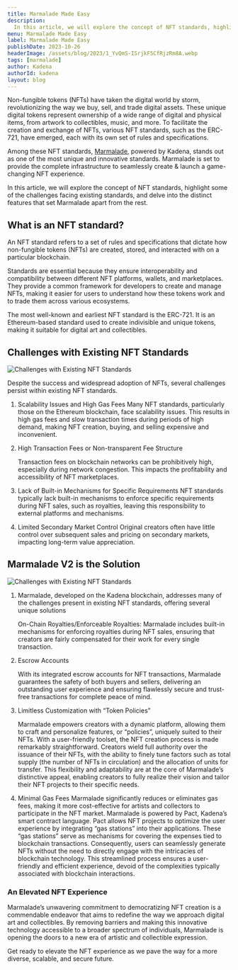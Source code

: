 ```yaml
---
title: Marmalade Made Easy
description:
  In this article, we will explore the concept of NFT standards, highlight some of the challenges facing existing standards, and delve into the distinct features that set Marmalade apart from the rest.
menu: Marmalade Made Easy
label: Marmalade Made Easy
publishDate: 2023-10-26
headerImage: /assets/blog/2023/1_YvQmS-ISrjkF5CfRjzRm8A.webp
tags: [marmalade]
author: Kadena
authorId: kadena
layout: blog
---
```



Non-fungible tokens (NFTs) have taken the digital world by storm, revolutionizing the way we buy, sell, and trade digital assets. These unique digital tokens represent ownership of a wide range of digital and physical items, from artwork to collectibles, music, and more. To facilitate the creation and exchange of NFTs, various NFT standards, such as the ERC-721, have emerged, each with its own set of rules and specifications.

Among these NFT standards, [Marmalade](https://github.com/kadena-io/marmalade), powered by Kadena, stands out as one of the most unique and innovative standards. Marmalade is set to provide the complete infrastructure to seamlessly create & launch a game-changing NFT experience.

In this article, we will explore the concept of NFT standards, highlight some of the challenges facing existing standards, and delve into the distinct features that set Marmalade apart from the rest.

## What is an NFT standard?

An NFT standard refers to a set of rules and specifications that dictate how non-fungible tokens (NFTs) are created, stored, and interacted with on a particular blockchain.

Standards are essential because they ensure interoperability and compatibility between different NFT platforms, wallets, and marketplaces. They provide a common framework for developers to create and manage NFTs, making it easier for users to understand how these tokens work and to trade them across various ecosystems.

The most well-known and earliest NFT standard is the ERC-721. It is an Ethereum-based standard used to create indivisible and unique tokens, making it suitable for digital art and collectibles.

## Challenges with Existing NFT Standards

![Challenges with Existing NFT Standards](/assets/blog/1_q1leW8rcg5ayTYWgwvh_zw.webp)

Despite the success and widespread adoption of NFTs, several challenges persist within existing NFT standards.

1. Scalability Issues and High Gas Fees
Many NFT standards, particularly those on the Ethereum blockchain, face scalability issues. This results in high gas fees and slow transaction times during periods of high demand, making NFT creation, buying, and selling expensive and inconvenient.

2. High Transaction Fees or Non-transparent Fee Structure

    Transaction fees on blockchain networks can be prohibitively high, especially during network congestion. This impacts the profitability and accessibility of NFT marketplaces.

3. Lack of Built-in Mechanisms for Specific Requirements
NFT standards typically lack built-in mechanisms to enforce specific requirements during NFT sales, such as royalties, leaving this responsibility to external platforms and mechanisms.

4. Limited Secondary Market Control
Original creators often have little control over subsequent sales and pricing on secondary markets, impacting long-term value appreciation.

## Marmalade V2 is the Solution

![Challenges with Existing NFT Standards](/assets/blog/1_dT9Mzuz81Rgl-ci_JHkj-Q.webp)

1. Marmalade, developed on the Kadena blockchain, addresses many of the challenges present in existing NFT standards, offering several unique solutions

    On-Chain Royalties/Enforceable Royalties:
    Marmalade includes built-in mechanisms for enforcing royalties during NFT sales, ensuring that creators are fairly compensated for their work for every single transaction.

2. Escrow Accounts

    With its integrated escrow accounts for NFT transactions, Marmalade guarantees the safety of both buyers and sellers, delivering an outstanding user experience and ensuring flawlessly secure and trust-free transactions for complete peace of mind.

3. Limitless Customization with “Token Policies”

    Marmalade empowers creators with a dynamic platform, allowing them to craft and personalize features, or “policies”, uniquely suited to their NFTs. With a user-friendly toolset, the NFT creation process is made remarkably straightforward. Creators wield full authority over the issuance of their NFTs, with the ability to finely tune factors such as total supply (the number of NFTs in circulation) and the allocation of units for transfer. This flexibility and adaptability are at the core of Marmalade’s distinctive appeal, enabling creators to fully realize their vision and tailor their NFT projects to their specific needs.

4. Minimal Gas Fees
    Marmalade significantly reduces or eliminates gas fees, making it more cost-effective for artists and collectors to participate in the NFT market. Marmalade is powered by Pact, Kadena’s smart contract language. Pact allows NFT projects to optimize the user experience by integrating “gas stations” into their applications. These “gas stations” serve as mechanisms for covering the expenses tied to blockchain transactions. Consequently, users can seamlessly generate NFTs without the need to directly engage with the intricacies of blockchain technology. This streamlined process ensures a user-friendly and efficient experience, devoid of the complexities typically associated with blockchain interactions.

### An Elevated NFT Experience

Marmalade’s unwavering commitment to democratizing NFT creation is a commendable endeavor that aims to redefine the way we approach digital art and collectibles. By removing barriers and making this innovative technology accessible to a broader spectrum of individuals, Marmalade is opening the doors to a new era of artistic and collectible expression.

Get ready to elevate the NFT experience as we pave the way for a more diverse, scalable, and secure future.
